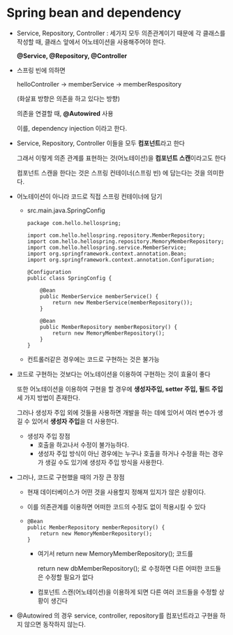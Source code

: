 # Spring bean and dependency

- Service, Repository, Controller : 세가지 모두 의존관계이기 때문에 각 클래스를 작성할 때, 클래스 앞에서 어노테이션을 사용해주어야 한다.

  **@Service, @Repository, @Controller**

- 스프링 빈에 의하면

  helloController -> memberService -> memberRespository

  (화살표 방향은 의존을 하고 있다는 방향)

  의존을 연결할 때, **@Autowired** 사용

  이를, dependency injection 이라고 한다.

- Service, Repository, Controller 이들을 모두 **컴포넌트**라고 한다

  그래서 이렇게 의존 관계를 표현하는 것(어노테이션)을 **컴포넌트 스캔**이라고도 한다

  컴포넌트 스캔을 한다는 것은 스프링 컨테이너(스프링 빈) 에 담는다는 것을 의미한다.

- 어노테이션이 아니라 코드로 직접 스프링 컨테이너에 담기

  - src.main.java.SpringConfig

    ```
    package com.hello.hellospring;
    
    import com.hello.hellospring.repository.MemberRepository;
    import com.hello.hellospring.repository.MemoryMemberRepository;
    import com.hello.hellospring.service.MemberService;
    import org.springframework.context.annotation.Bean;
    import org.springframework.context.annotation.Configuration;
    
    @Configuration
    public class SpringConfig {
    
        @Bean
        public MemberService memberService() {
            return new MemberService(memberRepository());
        }
    
        @Bean
        public MemberRepository memberRepository() {
            return new MemoryMemberRepository();
        }
    }
    
    ```

  - 컨트롤러같은 경우에는 코드로 구현하는 것은 불가능

- 코드로 구현하는 것보다는 어노테이션을 이용하여 구현하는 것이 효율이 좋다

  또한 어노테이션을 이용하여 구현을 할 경우에 **생성자주입, setter 주입, 필드 주입** 세 가지 방법이 존재한다.

  그러나 생성자 주입 외에 것들을 사용하면 개발을 하는 데에 있어서 여러 변수가 생길 수 있어서 **생성자 주입**을 더 사용한다.

  - 생성자 주입 장점
    - 호출을 하고나서 수정이 불가능하다.
    - 생성자 주입 방식이 아닌 경우에는 누구나 호출을 하거나 수정을 하는 경우가 생길 수도 있기에 생성자 주입 방식을 사용한다.

- 그러나, 코드로 구현했을 때의 가장 큰 장점

  - 현재 데이터베이스가 어떤 것을 사용할지 정해져 있지가 않은 상황이다.

  - 이를 의존관계를 이용하면 어떠한 코드의 수정도 없이 적용시킬 수 있다

  -     @Bean
        public MemberRepository memberRepository() {
            return new MemoryMemberRepository();
        }

    - 여기서 return new MemoryMemberRepository(); 코드를

      return new dbMemberRepository(); 로 수정하면 다른 어떠한 코드들은 수정할 필요가 없다

    - 컴포넌트 스캔(어노테이션)을 이용하게 되면 다른 여러 코드들을 수정할 상황이 생긴다

- @Autowired 의 경우 service, controller, repository를 컴포넌트라고 구현을 하지 않으면 동작하지 않는다.